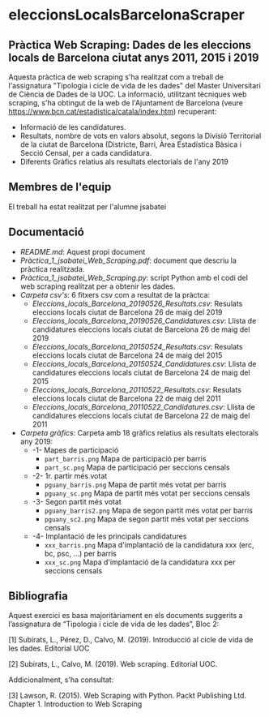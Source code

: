# eleccionsLocalsBarcelonaScraper

## Pràctica Web Scraping: Dades de les eleccions locals de Barcelona ciutat anys 2011, 2015 i 2019
Aquesta pràctica de web scraping s'ha realitzat com a treball de l'assignatura "Tipologia i cicle de vida de les dades" del Master Universitari de Ciència de Dades de la UOC.
La informació, utilitzant tècniques web scraping, s'ha obtingut de la web de l'Ajuntament de Barcelona (veure https://www.bcn.cat/estadistica/catala/index.htm) recuperant:
* Informació de les candidatures.
* Resultats, nombre de vots en valors absolut, segons la Divisió Territorial de la ciutat de Barcelona (Districte, Barri, Àrea Estadística Bàsica i Secció Censal, per a cada candidatura.
* Diferents Gràfics relatius als resultats electorials de l'any 2019

## Membres de l'equip
El treball ha estat realitzat per l'alumne jsabatei

## Documentació
* *README.md*: Aquest propi document
* *Pràctica_1_jsabatei_Web_Scraping.pdf*: document que descriu la pràctica realitzada.
* *Pràctica_1_jsabatei_Web_Scraping.py*: script Python amb el codi del web scraping realitzat per a obtenir les dades.
* *Carpeta csv's*: 6 fitxers csv com a resultat de la pràctca:
  * *Eleccions_locals_Barcelona_20190526_Resultats.csv*: Resulats eleccions locals ciutat de Barcelona 26 de maig del 2019
  * *Eleccions_locals_Barcelona_20190526_Candidatures.csv*: Llista de candidatures eleccions locals ciutat de Barcelona 26 de maig del 2019
  * *Eleccions_locals_Barcelona_20150524_Resultats.csv*: Resulats eleccions locals ciutat de Barcelona 24 de maig del 2015
  * *Eleccions_locals_Barcelona_20150524_Candidatures.csv*: Llista de candidatures eleccions locals ciutat de Barcelona 24 de maig del 2015
  * *Eleccions_locals_Barcelona_20110522_Resultats.csv*: Resulats eleccions locals ciutat de Barcelona 22 de maig del 2011
  * *Eleccions_locals_Barcelona_20110522_Candidatures.csv*: Llista de candidatures eleccions locals ciutat de Barcelona 22 de maig del 2011
* *Carpeta gràfics*: Carpeta amb 18 gràfics relatius als resultats electorals any 2019:
    * -1- Mapes de participació
      * `part_barris.png`      Mapa de participació per barris 
      * `part_sc.png`          Mapa de participació per seccions censals
    * -2- 1r. partir més votat
      * `pguany_barris.png`    Mapa de partit més votat per barris
      * `pguany_sc.png`        Mapa de partit més votat per seccions censals
    * -3- Segon partit més votat
      * `pguany_barris2.png`   Mapa de segon partit més votat per barris
      * `pguany_sc2.png`       Mapa de segon partit més votat per seccions censals
    * -4- Implantació de les principals candidatures
      * `xxx_barris.png`       Mapa d'implantació de la candidatura xxx (erc, bc, psc, ...) per barris
      * `xxx_sc.png`           Mapa d'implantació de la candidatura xxx per seccions censals

## Bibliografia
Aquest exercici es basa majoritàriament en els documents suggerits a l’assignatura de “Tipologia i cicle de vida de les dades”, Bloc 2:

[1] Subirats, L., Pérez, D., Calvo, M. (2019). Introducció al cicle de vida de les dades. Editorial UOC

[2] Subirats, L., Calvo, M. (2019). Web scraping. Editorial UOC.

Addicionalment, s'ha consultat:

[3] Lawson, R. (2015). Web Scraping with Python. Packt Publishing Ltd. Chapter 1. Introduction to Web Scraping





